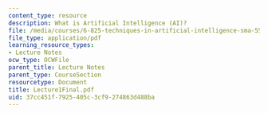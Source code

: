 ```yaml
---
content_type: resource
description: What is Artificial Intelligence (AI)?
file: /media/courses/6-825-techniques-in-artificial-intelligence-sma-5504-fall-2002/37cc451f7925405c3cf9274863d488ba_Lecture1Final.pdf
file_type: application/pdf
learning_resource_types:
- Lecture Notes
ocw_type: OCWFile
parent_title: Lecture Notes
parent_type: CourseSection
resourcetype: Document
title: Lecture1Final.pdf
uid: 37cc451f-7925-405c-3cf9-274863d488ba
---
```

